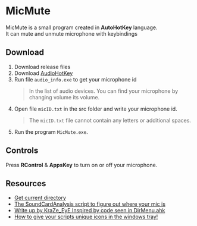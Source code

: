 # MicMute

MicMute is a small program created in **AutoHotKey** language.
<br>
It can mute and unmute microphone with keybindings

## Download

1. Download release files
2. Download [AudioHotKey](https://www.autohotkey.com/)
3. Run file `audio_info.exe` to get your microphone id
	> In the list of audio devices. You can find your microphone by changing volume its volume.
4. Open file `micID.txt` in the src folder and write your microphone id.
	> The `micID.txt` file cannot contain any letters or additional spaces. 
5. Run the program `MicMute.exe`.

## Controls

Press **RControl** & **AppsKey** to turn on or off your microphone.

## Resources 

- [Get current directory](https://www.autohotkey.com/boards/viewtopic.php?t=69925)
- [The SoundCardAnalysis script to figure out where your mic is](https://www.autohotkey.com/docs/commands/SoundSet.htm#Ex)
- [Write up by KraZe_EyE Inspired by code seen in DirMenu.ahk](http://www.autohotkey.com/board/topic/91109-favorite-folders-popup-menu-with-gui/)
- [How to give your scripts unique icons in the windows tray!](https://www.autohotkey.com/board/topic/121982-how-to-give-your-scripts-unique-icons-in-the-windows-tray/)